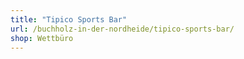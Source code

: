 ```yaml
---
title: "Tipico Sports Bar"
url: /buchholz-in-der-nordheide/tipico-sports-bar/
shop: Wettbüro
---
```

